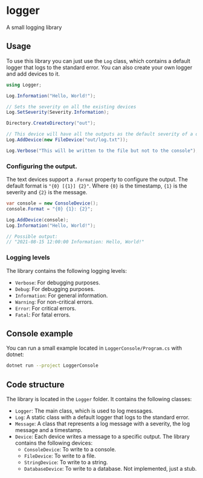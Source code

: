 # logger
A small logging library

## Usage

To use this library you can just use the `Log` class, which contains a default logger that logs to the standard error. You can also create your own logger and add devices to it.

```csharp
using Logger;

Log.Information("Hello, World!");

// Sets the severity on all the existing devices
Log.SetSeverity(Severity.Information);

Directory.CreateDirectory("out");

// This device will have all the outputs as the default severity of a device is Verbose
Log.AddDevice(new FileDevice("out/log.txt"));

Log.Verbose("This will be written to the file but not to the console");
```

### Configuring the output.

The text devices support a `.Format` property to configure the output. The default format is `"{0} [{1}] {2}"`. Where `{0}` is the timestamp, `{1}` is the severity and `{2}` is the message.

```csharp
var console = new ConsoleDevice();
console.Format = "{0} {1}: {2}";

Log.AddDevice(console);
Log.Information("Hello, World!");

// Possible output:
// "2021-08-15 12:00:00 Information: Hello, World!"
```


### Logging levels

The library contains the following logging levels:
- `Verbose`: For debugging purposes.
- `Debug`: For debugging purposes.
- `Information`: For general information.
- `Warning`: For non-critical errors.
- `Error`: For critical errors.
- `Fatal`: For fatal errors.

## Console example

You can run a small example located in `LoggerConsole/Program.cs` with dotnet:

```bash
dotnet run --project LoggerConsole
```

## Code structure

The library is located in the `Logger` folder. It contains the following classes:
- `Logger`: The main class, which is used to log messages.
- `Log`: A static class with a default logger that logs to the standard error.
- `Message`: A class that represents a log message with a severity, the log message and a timestamp.
- `Device`: Each device writes a message to a specific output. The library contains the following devices: 
  - `ConsoleDevice`: To write to a console.
  - `FileDevice`: To write to a file.
  - `StringDevice`: To write to a string.
  - `DatabaseDevice`: To write to a database. Not implemented, just a stub.